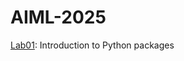# AIML-2025
[Lab01](https://github.com/ulvaan2106/AIML-2025/blob/main/Lab01_AIML.ipynb): Introduction to Python packages
